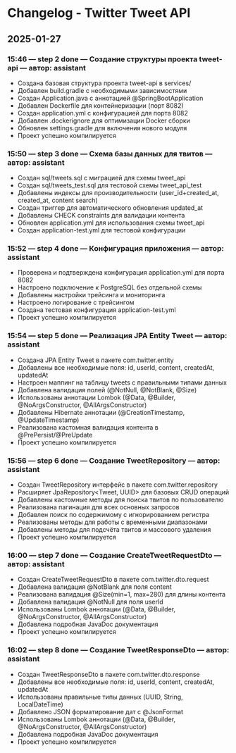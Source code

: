 # Changelog - Twitter Tweet API

## 2025-01-27

### 15:46 — step 2 done — Создание структуры проекта tweet-api — автор: assistant
- Создана базовая структура проекта tweet-api в services/
- Добавлен build.gradle с необходимыми зависимостями
- Создан Application.java с аннотацией @SpringBootApplication
- Добавлен Dockerfile для контейнеризации (порт 8082)
- Создан application.yml с конфигурацией для порта 8082
- Добавлен .dockerignore для оптимизации Docker сборки
- Обновлен settings.gradle для включения нового модуля
- Проект успешно компилируется

### 15:50 — step 3 done — Схема базы данных для твитов — автор: assistant
- Создан sql/tweets.sql с миграцией для схемы tweet_api
- Создан sql/tweets_test.sql для тестовой схемы tweet_api_test
- Добавлены индексы для производительности (user_id+created_at, created_at, content search)
- Создан триггер для автоматического обновления updated_at
- Добавлены CHECK constraints для валидации контента
- Обновлен application.yml для использования схемы tweet_api
- Создан application-test.yml для тестовой конфигурации

### 15:52 — step 4 done — Конфигурация приложения — автор: assistant
- Проверена и подтверждена конфигурация application.yml для порта 8082
- Настроено подключение к PostgreSQL без отдельной схемы
- Добавлены настройки трейсинга и мониторинга
- Настроено логирование с трейсингом
- Создана тестовая конфигурация application-test.yml
- Проект успешно компилируется

### 15:54 — step 5 done — Реализация JPA Entity Tweet — автор: assistant
- Создана JPA Entity Tweet в пакете com.twitter.entity
- Добавлены все необходимые поля: id, userId, content, createdAt, updatedAt
- Настроен маппинг на таблицу tweets с правильными типами данных
- Добавлена валидация полей (@NotNull, @NotBlank, @Size)
- Использованы аннотации Lombok (@Data, @Builder, @NoArgsConstructor, @AllArgsConstructor)
- Добавлены Hibernate аннотации (@CreationTimestamp, @UpdateTimestamp)
- Реализована кастомная валидация контента в @PrePersist/@PreUpdate
- Проект успешно компилируется

### 15:56 — step 6 done — Создание TweetRepository — автор: assistant
- Создан TweetRepository интерфейс в пакете com.twitter.repository
- Расширяет JpaRepository<Tweet, UUID> для базовых CRUD операций
- Добавлены кастомные методы для поиска твитов по пользователю
- Реализована пагинация для всех основных запросов
- Добавлен поиск по содержимому с игнорированием регистра
- Реализованы методы для работы с временными диапазонами
- Добавлены методы для подсчёта твитов и массового удаления
- Проект успешно компилируется

### 16:00 — step 7 done — Создание CreateTweetRequestDto — автор: assistant
- Создан CreateTweetRequestDto в пакете com.twitter.dto.request
- Добавлена валидация @NotBlank для поля content
- Реализована валидация @Size(min=1, max=280) для длины контента
- Добавлена валидация @NotNull для поля userId
- Использованы Lombok аннотации (@Data, @Builder, @NoArgsConstructor, @AllArgsConstructor)
- Добавлена подробная JavaDoc документация
- Проект успешно компилируется

### 16:02 — step 8 done — Создание TweetResponseDto — автор: assistant
- Создан TweetResponseDto в пакете com.twitter.dto.response
- Добавлены все необходимые поля: id, userId, content, createdAt, updatedAt
- Использованы правильные типы данных (UUID, String, LocalDateTime)
- Добавлено JSON форматирование дат с @JsonFormat
- Использованы Lombok аннотации (@Data, @Builder, @NoArgsConstructor, @AllArgsConstructor)
- Добавлена подробная JavaDoc документация
- Проект успешно компилируется